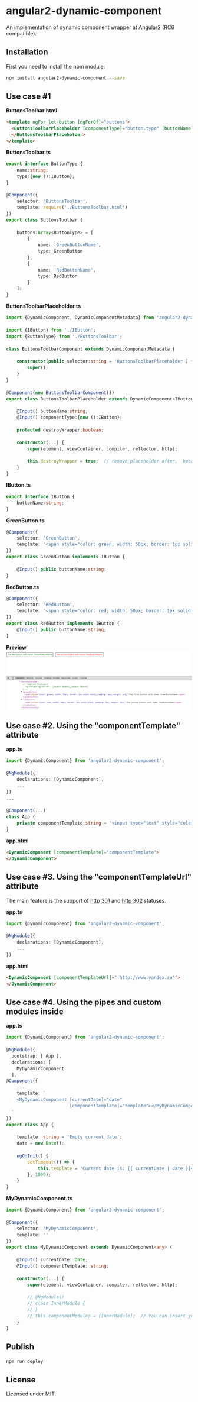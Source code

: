 # angular2-dynamic-component

An implementation of dynamic component wrapper at Angular2 (RC6 compatible).

## Installation

First you need to install the npm module:
```sh
npm install angular2-dynamic-component --save
```

## Use case #1

**ButtonsToolbar.html**
```html
<template ngFor let-button [ngForOf]="buttons">
  <ButtonsToolbarPlaceholder [componentType]="button.type" [buttonName]="button.name">
  </ButtonsToolbarPlaceholder>
</template>
```

**ButtonsToolbar.ts**
```typescript
export interface ButtonType {
    name:string;
    type:{new ():IButton};
}

@Component({
    selector: 'ButtonsToolbar',
    template: require('./ButtonsToolbar.html')
})
export class ButtonsToolbar {

    buttons:Array<ButtonType> = [
        {
            name: 'GreenButtonName',
            type: GreenButton
        },
        {
            name: 'RedButtonName',
            type: RedButton
        }
    ];
}
```

**ButtonsToolbarPlaceholder.ts**
```typescript
import {DynamicComponent, DynamicComponentMetadata} from 'angular2-dynamic-component';

import {IButton} from './IButton';
import {ButtonType} from './ButtonsToolbar';

class ButtonsToolbarComponent extends DynamicComponentMetadata {

    constructor(public selector:string = 'ButtonsToolbarPlaceholder') {
        super();
    }
}

@Component(new ButtonsToolbarComponent())
export class ButtonsToolbarPlaceholder extends DynamicComponent<IButton> implements IButton {

    @Input() buttonName:string;
    @Input() componentType:{new ():IButton};
    
    protected destroyWrapper:boolean;

    constructor(...) {
        super(element, viewContainer, compiler, reflector, http);
        
        this.destroyWrapper = true;  // remove placeholder after,  because the component is not reset, and the data are not changed
    }
}
```

**IButton.ts**
```typescript
export interface IButton {
    buttonName:string;
}
```

**GreenButton.ts**
```typescript
@Component({
    selector: 'GreenButton',
    template: '<span style="color: green; width: 50px; border: 1px solid black; padding: 6px; margin: 6px;">The first button with name: {{ buttonName }}</span>',
})
export class GreenButton implements IButton {

    @Input() public buttonName:string;
}
```

**RedButton.ts**
```typescript
@Component({
    selector: 'RedButton',
    template: '<span style="color: red; width: 50px; border: 1px solid black; padding: 6px; margin: 6px;">The second button with name: {{ buttonName }}</span>',
})
export class RedButton implements IButton {
    @Input() public buttonName:string;
}
```

**Preview**
![Preview](demo/preview.png)

## Use case #2. Using the "componentTemplate" attribute
**app.ts**
```typescript
import {DynamicComponent} from 'angular2-dynamic-component';

@NgModule({
    declarations: [DynamicComponent],
    ...
})
...

@Component(...)
class App {
    private componentTemplate:string = '<input type="text" style="color: green; width: 100px;" [(ngModel)]="model" (ngModelChange)="onChange($event)"/>';
}
```

**app.html**
```html
<DynamicComponent [componentTemplate]="componentTemplate">
</DynamicComponent>
```

## Use case #3. Using the "componentTemplateUrl" attribute

The main feature is the support of [http 301](https://en.wikipedia.org/wiki/HTTP_301) and [http 302](https://en.wikipedia.org/wiki/HTTP_302) statuses.

**app.ts**
```typescript
import {DynamicComponent} from 'angular2-dynamic-component';

@NgModule({
    declarations: [DynamicComponent],
    ...
})
```

**app.html**
```html
<DynamicComponent [componentTemplateUrl]="'http://www.yandex.ru'">
</DynamicComponent>
```

## Use case #4. Using the pipes and custom modules inside

**app.ts**
```typescript
import {DynamicComponent} from 'angular2-dynamic-component';

@NgModule({
  bootstrap: [ App ],
  declarations: [
    MyDynamicComponent
  ],
@Component({
	...
	template: `
    <MyDynamicComponent [currentDate]="date"
                        [componentTemplate]="template"></MyDynamicComponent>
  `
})
export class App {

	template: string = 'Empty current date';
	date = new Date();

	ngOnInit() {
		setTimeout(() => {
			this.template = 'Current date is: {{ currentDate | date }}<br>';
		}, 1000);
	}
}
```

**MyDynamicComponent.ts**
```typescript
import {DynamicComponent} from 'angular2-dynamic-component';

@Component({
	selector: 'MyDynamicComponent',
	template: ''
})
export class MyDynamicComponent extends DynamicComponent<any> {

	@Input() currentDate: Date;
	@Input() componentTemplate: string;

	constructor(...) {
		super(element, viewContainer, compiler, reflector, http);

		// @NgModule()
		// class InnerModule {
		// }
		// this.componentModules = [InnerModule];  // You can insert your custom module here
	}
}
```

## Publish

```sh
npm run deploy
```

## License

Licensed under MIT.